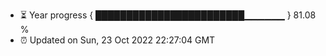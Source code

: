 - ⏳ Year progress { ████████████████████████▁▁▁▁▁▁ } 81.08 %
- ⏰ Updated on Sun, 23 Oct 2022 22:27:04 GMT

